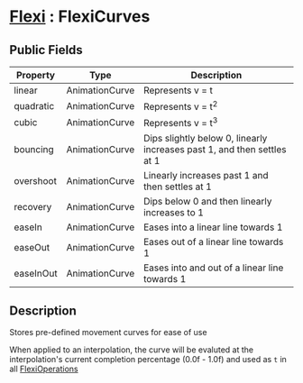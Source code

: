# [Flexi](../Docs.md) : FlexiCurves

## Public Fields
| Property | Type | Description |
| - | - | - |
| linear | AnimationCurve | Represents v = t |
| quadratic | AnimationCurve | Represents v = t<sup>2</sup> |
| cubic | AnimationCurve | Represents v = t<sup>3</sup> |
| bouncing | AnimationCurve | Dips slightly below 0, linearly increases past 1, and then settles at 1 |
| overshoot | AnimationCurve | Linearly increases past 1 and then settles at 1 |
| recovery | AnimationCurve | Dips below 0 and then linearly increases to 1 |
| easeIn | AnimationCurve | Eases into a linear line towards 1 |
| easeOut | AnimationCurve | Eases out of a linear line towards 1 |
| easeInOut| AnimationCurve | Eases into and out of a linear line towards 1 |

## Description
Stores pre-defined movement curves for ease of use

When applied to an interpolation, the curve will be evaluted at the interpolation's current completion percentage (0.0f - 1.0f) and used as `t` in all [FlexiOperations](../FlexiOperations/FlexiOperations.md)
